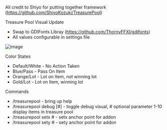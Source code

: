 All credit to Shiyo for putting together framework (https://github.com/ShiyoKozuki/TreasurePool)

Treasure Pool Visual Update
- Swap to GDIFonts Libray (https://github.com/ThornyFFXI/gdifonts)
- All values configurable in settings file

![image](https://github.com/user-attachments/assets/34783d60-44d0-4e79-859a-e19836ce4fd0)

Color States
- Default/White - No Action Taken
- Blue/Pass - Pass On Item
- Orange/Lot - Lot on Item, not winning lot
- Gold/Lot - Lot on Item, winning lot

Commands
- /treasurepool - bring up help
- /treasurepool debug [#] - toggle debug visual, # optional parameter 1-10 display items in treasure pool
- /treasurepool setx # - setx anchor point for addon
- /treasurepool sety # - sety anchor point for addon
  
